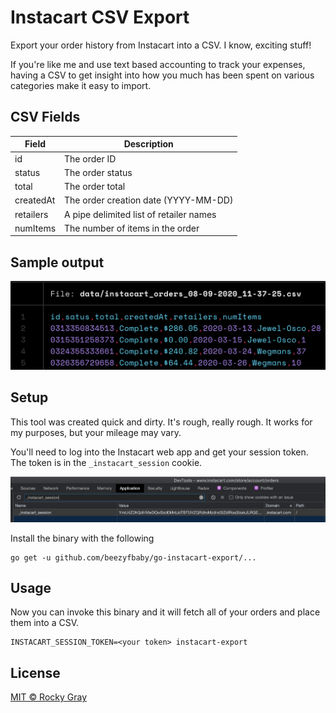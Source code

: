 # Instacart CSV Export

Export your order history from Instacart into a CSV. I know, exciting stuff!

If you're like me and use text based accounting to track your expenses, having a CSV to get insight into how you much
has been spent on various categories make it easy to import.

## CSV Fields

| Field     | Description                             |
| --------- | --------------------------------------- |
| id        | The order ID                            |
| status    | The order status                        |
| total     | The order total                         |
| createdAt | The order creation date (YYYY-MM-DD)    |
| retailers | A pipe delimited list of retailer names |
| numItems  | The number of items in the order        |

## Sample output

![csv header image](./docs/csv-header.png)

## Setup

This tool was created quick and dirty. It's rough, really rough. It works for my purposes, but your mileage may vary.

You'll need to log into the Instacart web app and get your session token. The token is in the `_instacart_session` cookie.

![dev tools screenshot](./docs/devtools-token.png)

Install the binary with the following

```shell
go get -u github.com/beezyfbaby/go-instacart-export/...
```

## Usage

Now you can invoke this binary and it will fetch all of your orders and place them into a CSV.

```shell
INSTACART_SESSION_TOKEN=<your token> instacart-export
```

## License

[MIT © Rocky Gray](LICENSE)
